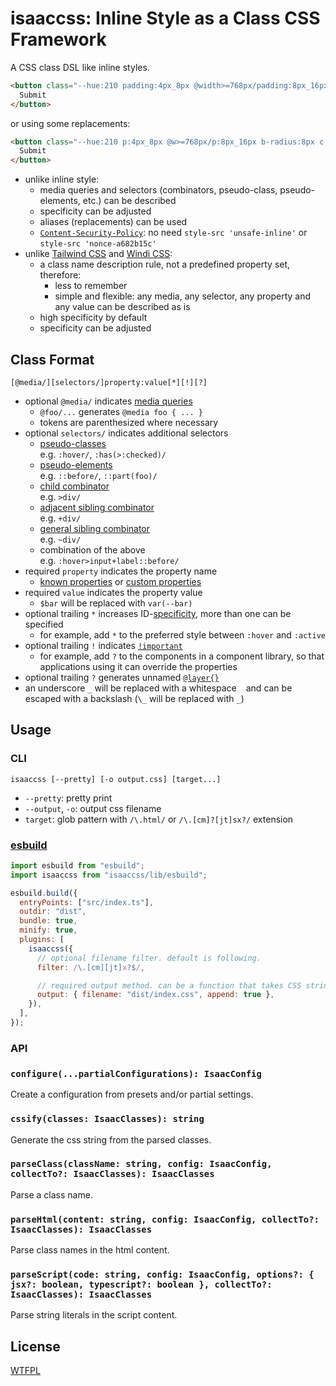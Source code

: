 # isaaccss: Inline Style as a Class CSS Framework

A CSS class DSL like inline styles.

<!-- prettier-ignore -->
```html
<button class="--hue:210 padding:4px_8px @width>=768px/padding:8px_16px border-radius:8px color:white border:3px_solid_hsl(var(--hue),100%,80%) background:hsl(var(--hue),100%,50%) :hover/background:hsl(var(--hue),100%,60%) :active/background:hsl(var(--hue),100%,40%)* @hover:hover/:hover/scale:1.1">
  Submit
</button>
```

or using some replacements:

<!-- prettier-ignore -->
```html
<button class="--hue:210 p:4px_8px @w>=768px/p:8px_16px b-radius:8px c:white b:3px_solid_hsl($hue,100%,80%) bg:hsl($hue,100%,50%) :hover/bg:hsl($hue,100%,60%) :active/bg:hsl($hue,100%,40%)* @hover:hover/:hover/scale:1.1">
  Submit
</button>
```

- unlike inline style:
  - media queries and selectors (combinators, pseudo-class, pseudo-elements, etc.) can be described
  - specificity can be adjusted
  - aliases (replacements) can be used
  - [`Content-Security-Policy`](https://developer.mozilla.org/docs/Web/HTTP/Headers/Content-Security-Policy): no need `style-src 'unsafe-inline'` or `style-src 'nonce-a682b15c'`
- unlike [Tailwind CSS](https://tailwindcss.com/) and [Windi CSS](https://windicss.org/):
  - a class name description rule, not a predefined property set, therefore:
    - less to remember
    - simple and flexible: any media, any selector, any property and any value can be described as is
  - high specificity by default
  - specificity can be adjusted

## Class Format

```
[@media/][selectors/]property:value[*][!][?]
```

- optional `@media/` indicates [media queries](https://developer.mozilla.org/docs/Web/CSS/Media_Queries/Using_media_queries)
  - `@foo/...` generates `@media foo { ... }`
  - tokens are parenthesized where necessary
- optional `selectors/` indicates additional selectors
  - [pseudo-classes](https://developer.mozilla.org/docs/Web/CSS/Pseudo-classes)  
    e.g. `:hover/`, `:has(>:checked)/`
  - [pseudo-elements](https://developer.mozilla.org/docs/Web/CSS/Pseudo-elements)  
    e.g. `::before/`, `::part(foo)/`
  - [child combinator](https://developer.mozilla.org/docs/Web/CSS/Child_combinator)  
    e.g. `>div/`
  - [adjacent sibling combinator](https://developer.mozilla.org/docs/Web/CSS/Adjacent_sibling_combinator)  
    e.g. `+div/`
  - [general sibling combinator](https://developer.mozilla.org/docs/Web/CSS/General_sibling_combinator)  
    e.g. `~div/`
  - combination of the above  
    e.g. `:hover>input+label::before/`
- required `property` indicates the property name
  - [known properties](https://github.com/known-css/known-css-properties/blob/master/data/all.json) or [custom properties](https://developer.mozilla.org/docs/Web/CSS/--*)
- required `value` indicates the property value
  - `$bar` will be replaced with `var(--bar)`
- optional trailing `*` increases ID-[specificity](https://developer.mozilla.org/docs/Web/CSS/Specificity), more than one can be specified
  - for example, add `*` to the preferred style between `:hover` and `:active`
- optional trailing `!` indicates [`!important`](https://developer.mozilla.org/en-US/docs/Web/CSS/important)
  - for example, add `?` to the components in a component library, so that applications using it can override the properties
- optional trailing `?` generates unnamed [`@layer{}`](https://developer.mozilla.org/docs/Web/CSS/@layer)
- an underscore `_` will be replaced with a whitespace ` ` and can be escaped with a backslash (`\_` will be replaced with `_`)

## Usage

### CLI

```
isaaccss [--pretty] [-o output.css] [target...]
```

- `--pretty`: pretty print
- `--output`, `-o`: output css filename
- `target`: glob pattern with `/\.html/` or `/\.[cm]?[jt]sx?/` extension

### [esbuild](https://esbuild.github.io/)

```js
import esbuild from "esbuild";
import isaaccss from "isaaccss/lib/esbuild";

esbuild.build({
  entryPoints: ["src/index.ts"],
  outdir: "dist",
  bundle: true,
  minify: true,
  plugins: [
    isaaccss({
      // optional filename filter. default is following.
      filter: /\.[cm][jt]x?$/,

      // required output method. can be a function that takes CSS string.
      output: { filename: "dist/index.css", append: true },
    }),
  ],
});
```

### API

### `configure(...partialConfigurations): IsaacConfig`

Create a configuration from presets and/or partial settings.

### `cssify(classes: IsaacClasses): string`

Generate the css string from the parsed classes.

### `parseClass(className: string, config: IsaacConfig, collectTo?: IsaacClasses): IsaacClasses`

Parse a class name.

### `parseHtml(content: string, config: IsaacConfig, collectTo?: IsaacClasses): IsaacClasses`

Parse class names in the html content.

### `parseScript(code: string, config: IsaacConfig, options?: { jsx?: boolean, typescript?: boolean }, collectTo?: IsaacClasses): IsaacClasses`

Parse string literals in the script content.

## License

[WTFPL](http://www.wtfpl.net/)
